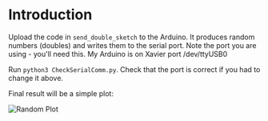 # Introduction

Upload the code in `send_double_sketch` to the Arduino. It produces random numbers (doubles) and writes them to the  serial port. Note the port you are using - you'll need this. My Arduino is on Xavier port /dev/ttyUSB0

Run `python3 CheckSerialComm.py`. Check that the port is correct if you had to change it above.

Final result will be a simple plot:

![Random Plot](https://github.com/UMD-ENEE408I/ENEE408I_Fall_2020/blob/initial-notes-examples/examples/python_arduino_sensor_graph/Figure_1.png)
